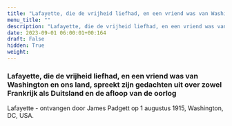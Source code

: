 ```yaml
---
title: "Lafayette, die de vrijheid liefhad, en een vriend was van Washington en ons land, spreekt zijn gedachten uit over zowel Frankrijk als Duitsland en de afloop van de oorlog"
menu_title: ""
description: "Lafayette, die de vrijheid liefhad, en een vriend was van Washington en ons land, spreekt zijn gedachten uit over zowel Frankrijk als Duitsland en de afloop van de oorlog"
date: 2023-09-01 06:00:01+00:164
draft: False
hidden: True
weight:
---
```

### Lafayette, die de vrijheid liefhad, en een vriend was van Washington en ons land, spreekt zijn gedachten uit over zowel Frankrijk als Duitsland en de afloop van de oorlog

Lafayette - ontvangen door James Padgett op 1 augustus 1915, Washington, DC, USA.
